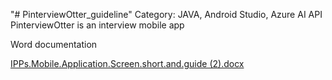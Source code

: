 "# PinterviewOtter_guideline" 
Category: JAVA, Android Studio, Azure AI API 
PinterviewOtter is an interview mobile app

Word documentation



[IPPs.Mobile.Application.Screen.short.and.guide (2).docx](https://github.com/zeroyip175/PinterviewOtter_done/files/11998893/IPPs.Mobile.Application.Screen.short.and.guide.2.docx)
